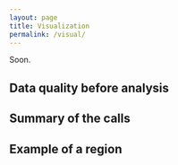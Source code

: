 ```yaml
---
layout: page
title: Visualization
permalink: /visual/
---
```


Soon.

## Data quality before analysis

## Summary of the calls

## Example of a region
